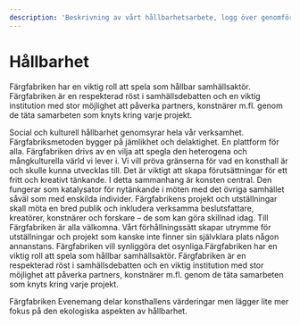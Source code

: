 ```yaml
---
description: 'Beskrivning av vårt hållbarhetsarbete, logg över genomförda åtgärder.'
---
```


# Hållbarhet

Färgfabriken har en viktig roll att spela som hållbar samhällsaktör. Färgfabriken är en respekterad röst i samhällsdebatten och en viktig institution med stor möjlighet att påverka partners, konstnärer m.fl. genom de täta samarbeten som knyts kring varje projekt.

Social och kulturell hållbarhet genomsyrar hela vår verksamhet. Färgfabriksmetoden bygger på jämlikhet och delaktighet. En plattform för alla. Färgfabriken drivs av en vilja att spegla den heterogena och mångkulturella värld vi lever i. Vi vill pröva gränserna för vad en konsthall är och skulle kunna utvecklas till. Det är viktigt att skapa förutsättningar för ett fritt och kreativt tänkande. I detta sammanhang är konsten central. Den fungerar som katalysator för nytänkande i möten med det övriga samhället såväl som med enskilda individer. Färgfabrikens projekt och utställningar skall möta en bred publik och inkludera verksamma beslutsfattare, kreatörer, konstnärer och forskare – de som kan göra skillnad idag. Till Färgfabriken är alla välkomna. Vårt förhållningssätt skapar utrymme för utställningar och projekt som kanske inte finner sin självklara plats någon annanstans. Färgfabriken vill synliggöra det osynliga.Färgfabriken har en viktig roll att spela som hållbar samhällsaktör. Färgfabriken är en respekterad röst i samhällsdebatten och en viktig institution med stor möjlighet att påverka partners, konstnärer m.fl. genom de täta samarbeten som knyts kring varje projekt. 

Färgfabriken Evenemang delar konsthallens värderingar men lägger lite mer fokus på den ekologiska aspekten av hållbarhet.

